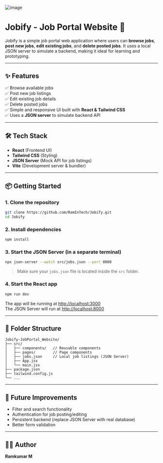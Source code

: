 ![image](https://github.com/user-attachments/assets/41e68b9e-048d-4464-a6d5-ebd6b36116e5)

# Jobify - Job Portal Website 💼

Jobify is a simple job portal web application where users can **browse jobs**, **post new jobs**, **edit existing jobs**, and **delete posted jobs**. It uses a local JSON server to simulate a backend, making it ideal for learning and prototyping.

---

## ✨ Features

✅ Browse available jobs  
✅ Post new job listings  
✅ Edit existing job details  
✅ Delete posted jobs  
✅ Simple and responsive UI built with **React & Tailwind CSS**  
✅ Uses a **JSON server** to simulate backend API  

---

## 🛠️ Tech Stack

- **React** (Frontend UI)  
- **Tailwind CSS** (Styling)  
- **JSON Server** (Mock API for job listings)  
- **Vite** (Development server & bundler)  

---

## 📦 Getting Started

### 1. Clone the repository

```bash
git clone https://github.com/RamInTech/Jobify.git
cd Jobify
```

### 2. Install dependencies

```bash
npm install
```

### 3. Start the JSON Server (in a separate terminal)

```bash
npx json-server --watch src/jobs.json --port 8000
```

> Make sure your `jobs.json` file is located inside the `src` folder.

### 4. Start the React app

```bash
npm run dev
```

The app will be running at [http://localhost:3000](http://localhost:3000)  
The JSON Server will run at [http://localhost:8000](http://localhost:8000)  

---

## 📁 Folder Structure

```
Jobify-JobPortal_Website/
├── src/
│   ├── components/   // Reusable components
│   ├── pages/        // Page components
│   ├── jobs.json     // Local job listings (JSON Server)
│   ├── App.jsx
│   └── main.jsx
├── package.json
├── tailwind.config.js
└── ...
```

---

## 🚀 Future Improvements

- Filter and search functionality  
- Authentication for job posting/editing  
- Persistent backend (replace JSON Server with real database)  
- Better form validation  

---

## 👨‍💻 Author

**Ramkumar M**
